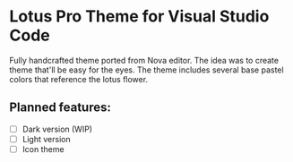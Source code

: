 # Lotus Pro Theme for Visual Studio Code

Fully handcrafted theme ported from Nova editor. The idea was to create theme that'll be easy for the eyes. The theme includes several base pastel colors that reference the lotus flower.

## Planned features:

- [ ] Dark version (WIP)
- [ ] Light version
- [ ] Icon theme